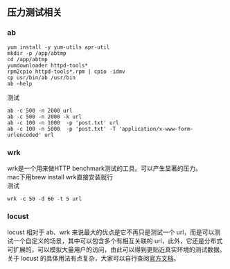 ## 压力测试相关
### ab
```
yum install -y yum-utils apr-util
mkdir -p /app/abtmp
cd /app/abtmp
yumdownloader httpd-tools*
rpm2cpio httpd-tools*.rpm | cpio -idmv
cp usr/bin/ab /usr/bin
ab –help
```
测试  
```
ab -c 500 -n 2000 url
ab -c 500 -n 2000 -k url
ab -c 100 -n 1000  -p 'post.txt' url
ab -c 100 -n 5000  -p 'post.txt' -T 'application/x-www-form-urlencoded' url
```
### wrk
wrk是一个用来做HTTP benchmark测试的工具。可以产生显著的压力。  
mac下用brew install wrk直接安装就行  
测试  
```
wrk -c 50 -d 60 -t 5 url
```

### locust
locust 相对于 ab、wrk 来说最大的优点是它不再只是测试一个 url，而是可以测试一个自定义的场景，其中可以包含多个有相互关联的 url，此外，它还是分布式可扩展的，可以模拟大量用户的访问，由此可以得到更贴近真实环境的测试数据。
关于 locust 的具体用法有点复杂，大家可以自行查阅[官方文档](https://docs.locust.io/en/latest/)。
